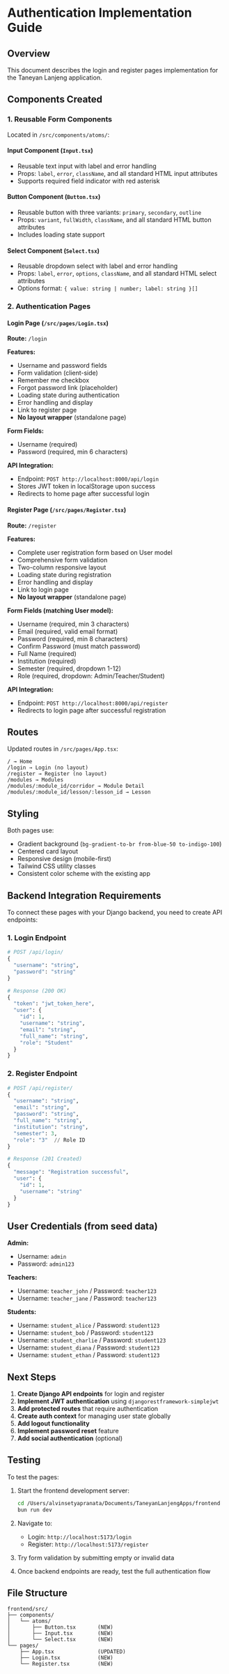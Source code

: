 # Authentication Implementation Guide

## Overview
This document describes the login and register pages implementation for the Taneyan Lanjeng application.

## Components Created

### 1. **Reusable Form Components**
Located in `/src/components/atoms/`:

#### Input Component (`Input.tsx`)
- Reusable text input with label and error handling
- Props: `label`, `error`, `className`, and all standard HTML input attributes
- Supports required field indicator with red asterisk

#### Button Component (`Button.tsx`)
- Reusable button with three variants: `primary`, `secondary`, `outline`
- Props: `variant`, `fullWidth`, `className`, and all standard HTML button attributes
- Includes loading state support

#### Select Component (`Select.tsx`)
- Reusable dropdown select with label and error handling
- Props: `label`, `error`, `options`, `className`, and all standard HTML select attributes
- Options format: `{ value: string | number; label: string }[]`

### 2. **Authentication Pages**

#### Login Page (`/src/pages/Login.tsx`)
**Route:** `/login`

**Features:**
- Username and password fields
- Form validation (client-side)
- Remember me checkbox
- Forgot password link (placeholder)
- Loading state during authentication
- Error handling and display
- Link to register page
- **No layout wrapper** (standalone page)

**Form Fields:**
- Username (required)
- Password (required, min 6 characters)

**API Integration:**
- Endpoint: `POST http://localhost:8000/api/login`
- Stores JWT token in localStorage upon success
- Redirects to home page after successful login

#### Register Page (`/src/pages/Register.tsx`)
**Route:** `/register`

**Features:**
- Complete user registration form based on User model
- Comprehensive form validation
- Two-column responsive layout
- Loading state during registration
- Error handling and display
- Link to login page
- **No layout wrapper** (standalone page)

**Form Fields (matching User model):**
- Username (required, min 3 characters)
- Email (required, valid email format)
- Password (required, min 8 characters)
- Confirm Password (must match password)
- Full Name (required)
- Institution (required)
- Semester (required, dropdown 1-12)
- Role (required, dropdown: Admin/Teacher/Student)

**API Integration:**
- Endpoint: `POST http://localhost:8000/api/register`
- Redirects to login page after successful registration

## Routes

Updated routes in `/src/pages/App.tsx`:
```
/ → Home
/login → Login (no layout)
/register → Register (no layout)
/modules → Modules
/modules/:module_id/corridor → Module Detail
/modules/:module_id/lesson/:lesson_id → Lesson
```

## Styling

Both pages use:
- Gradient background (`bg-gradient-to-br from-blue-50 to-indigo-100`)
- Centered card layout
- Responsive design (mobile-first)
- Tailwind CSS utility classes
- Consistent color scheme with the existing app

## Backend Integration Requirements

To connect these pages with your Django backend, you need to create API endpoints:

### 1. Login Endpoint
```python
# POST /api/login/
{
  "username": "string",
  "password": "string"
}

# Response (200 OK)
{
  "token": "jwt_token_here",
  "user": {
    "id": 1,
    "username": "string",
    "email": "string",
    "full_name": "string",
    "role": "Student"
  }
}
```

### 2. Register Endpoint
```python
# POST /api/register/
{
  "username": "string",
  "email": "string",
  "password": "string",
  "full_name": "string",
  "institution": "string",
  "semester": 3,
  "role": "3"  // Role ID
}

# Response (201 Created)
{
  "message": "Registration successful",
  "user": {
    "id": 1,
    "username": "string"
  }
}
```

## User Credentials (from seed data)

**Admin:**
- Username: `admin`
- Password: `admin123`

**Teachers:**
- Username: `teacher_john` / Password: `teacher123`
- Username: `teacher_jane` / Password: `teacher123`

**Students:**
- Username: `student_alice` / Password: `student123`
- Username: `student_bob` / Password: `student123`
- Username: `student_charlie` / Password: `student123`
- Username: `student_diana` / Password: `student123`
- Username: `student_ethan` / Password: `student123`

## Next Steps

1. **Create Django API endpoints** for login and register
2. **Implement JWT authentication** using `djangorestframework-simplejwt`
3. **Add protected routes** that require authentication
4. **Create auth context** for managing user state globally
5. **Add logout functionality**
6. **Implement password reset** feature
7. **Add social authentication** (optional)

## Testing

To test the pages:

1. Start the frontend development server:
   ```bash
   cd /Users/alvinsetyapranata/Documents/TaneyanLanjengApps/frontend
   bun run dev
   ```

2. Navigate to:
   - Login: `http://localhost:5173/login`
   - Register: `http://localhost:5173/register`

3. Try form validation by submitting empty or invalid data

4. Once backend endpoints are ready, test the full authentication flow

## File Structure

```
frontend/src/
├── components/
│   └── atoms/
│       ├── Button.tsx       (NEW)
│       ├── Input.tsx        (NEW)
│       └── Select.tsx       (NEW)
└── pages/
    ├── App.tsx              (UPDATED)
    ├── Login.tsx            (NEW)
    └── Register.tsx         (NEW)
```
